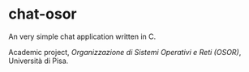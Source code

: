 chat-osor
=========

An very simple chat application written in C.

Academic project, _Organizzazione di Sistemi Operativi e Reti (OSOR)_, Università di Pisa.
